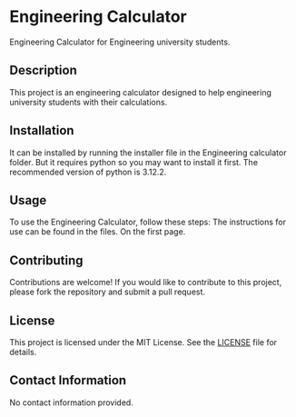 # Engineering Calculator

Engineering Calculator for Engineering university students.

## Description

This project is an engineering calculator designed to help engineering university students with their calculations.

## Installation

It can be installed by running the installer file in the Engineering calculator folder. 
But it requires python so you may want to install it first. The recommended version of python is 3.12.2.

## Usage

To use the Engineering Calculator, follow these steps:
The instructions for use can be found in the files. On the first page.

## Contributing

Contributions are welcome! If you would like to contribute to this project, please fork the repository and submit a pull request.

## License

This project is licensed under the MIT License. See the [LICENSE](LICENSE) file for details.

## Contact Information

No contact information provided.
